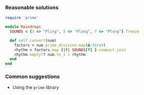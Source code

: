 ### Reasonable solutions

```ruby
require 'prime'

module Raindrops
  SOUNDS = {3 => "Pling", 5 => "Plang", 7 => "Plong"}.freeze

  def self.convert(num)
    factors = num.prime_division.map(&:first)
    rhythm = factors.map {|f| SOUNDS[f] }.compact.join
    rhythm.empty?? num.to_s : rhythm
  end
end
```

### Common suggestions
- Using the `prime` library
